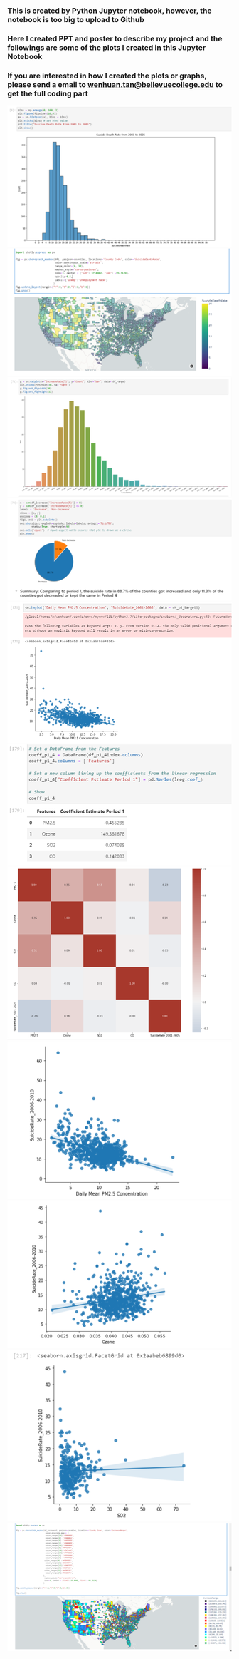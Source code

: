 ### This is created by Python Jupyter notebook, however, the notebook is too big to upload to Github
### Here I created PPT and poster to describe my project and the followings are some of the plots I created in this Jupyter Notebook
### If you are interested in how I created the plots or graphs, please send a email to wenhuan.tan@bellevuecollege.edu to get the full coding part
<img src="https://github.com/Wenhuan2516/Air-Quality-and-Suicides/blob/main/suicide1.png" alt="Suicide distribution" title="Suicide Distribution">
<img src="https://github.com/Wenhuan2516/Air-Quality-and-Suicides/blob/main/suicide2.png" alt="Suicide distribution" title="Suicide Distribution">
<img src="https://github.com/Wenhuan2516/Air-Quality-and-Suicides/blob/main/suicide3.png" alt="Suicide distribution" title="Suicide Distribution">
<img src="https://github.com/Wenhuan2516/Air-Quality-and-Suicides/blob/main/suicide4.png" alt="Suicide distribution" title="Suicide Distribution">
<img src="https://github.com/Wenhuan2516/Air-Quality-and-Suicides/blob/main/suicide5.png" alt="Suicide distribution" title="Suicide Distribution">
<img src="https://github.com/Wenhuan2516/Air-Quality-and-Suicides/blob/main/suicide6.png" alt="Suicide distribution" title="Suicide Distribution">
<img src="https://github.com/Wenhuan2516/Air-Quality-and-Suicides/blob/main/suicide7.png" alt="Suicide distribution" title="Suicide Distribution">
<img src="https://github.com/Wenhuan2516/Air-Quality-and-Suicides/blob/main/suicide8.png" alt="Suicide distribution" title="Suicide Distribution">
<img src="https://github.com/Wenhuan2516/Air-Quality-and-Suicides/blob/main/suicide9.png" alt="Suicide distribution" title="Suicide Distribution">
<img src="https://github.com/Wenhuan2516/Air-Quality-and-Suicides/blob/main/suicide10.png" alt="Suicide distribution" title="Suicide Distribution">
<img src="https://github.com/Wenhuan2516/Air-Quality-and-Suicides/blob/main/increasemapresult.png" alt="Suicide distribution" title="Suicide Distribution">
